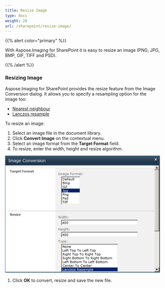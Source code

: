 ```yaml
---
title: Resize Image
type: docs
weight: 20
url: /sharepoint/resize-image/
---
```


{{% alert color="primary" %}} 

With Aspose.Imaging for SharePoint it is easy to resize an image (PNG, JPG, BMP, GIF, TIFF and PSD).

{{% /alert %}} 
### **Resizing Image**
Aspose.Imaging for SharePoint provides the resize feature from the Image Conversion dialog. It allows you to specify a resampling option for the image too:

- [Nearest neighbour](http://en.wikipedia.org/wiki/Nearest-neighbor_interpolation)
- [Lanczos resample](http://en.wikipedia.org/wiki/Lanczos_resampling)

To resize an image:

1. Select an image file in the document library.
1. Click **Convert Image** on the contextual menu.
1. Select an image format from the **Target Format** field.
1. To resize, enter the width, height and resize algorithm. 

![todo:image_alt_text](resize-image_1.png)

1. Click **OK** to convert, resize and save the new file.
